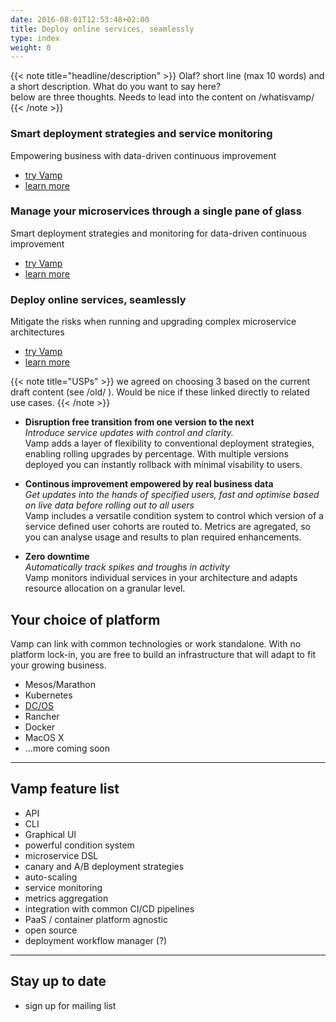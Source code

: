 ```yaml
---
date: 2016-08-01T12:53:48+02:00
title: Deploy online services, seamlessly
type: index
weight: 0
---
```

{{< note title="headline/description" >}}
Olaf? short line (max 10 words) and a short description. What do you want to say here?  
below are three thoughts. Needs to lead into the content on /whatisvamp/
{{< /note >}}

### Smart deployment strategies and service monitoring
Empowering business with data-driven continuous improvement

* [try Vamp](/tryvamp/)
* [learn more](whatisvamp/)

### Manage your microservices through a single pane of glass
Smart deployment strategies and monitoring for data-driven continuous improvement

* [try Vamp](/tryvamp/)
* [learn more](whatisvamp/)

### Deploy online services, seamlessly
Mitigate the risks when running and upgrading complex microservice architectures

* [try Vamp](/tryvamp/)
* [learn more](whatisvamp/)


{{< note title="USPs" >}}
we agreed on choosing 3 based on the current draft content (see /old/ ). Would be nice if these linked directly to related use cases.
{{< /note >}}

* __Disruption free transition from one version to the next__  
  _Introduce service updates with control and clarity._  
  Vamp adds a layer of flexibility to conventional deployment strategies, enabling rolling upgrades by percentage. With multiple versions deployed you can instantly rollback with minimal visability to users.

* __Continous improvement empowered by real business data__  
  _Get updates into the hands of specified users, fast and optimise based on live data before rolling out to all users_  
  Vamp includes a versatile condition system to control which version of a service defined user cohorts are routed to. Metrics are agregated, so you can analyse usage and results to plan required enhancements. 

* __Zero downtime__  
  _Automatically track spikes and troughs in activity_   
  Vamp monitors individual services in your architecture and adapts resource allocation on a granular level.


## Your choice of platform
Vamp can link with common technologies or work standalone. With no platform lock-in, you are free to build an infrastructure that will adapt to fit your growing business.

* Mesos/Marathon
* Kubernetes
* [DC/OS](/docs/dcos/)
* Rancher
* Docker
* MacOS X
* ...more coming soon

-------------

## Vamp feature list
* API
* CLI
* Graphical UI
* powerful condition system
* microservice DSL
* canary and A/B deployment strategies
* auto-scaling
* service monitoring
* metrics aggregation
* integration with common CI/CD pipelines
* PaaS / container platform agnostic
* open source
* deployment workflow manager (?)

-------------

## Stay up to date
* sign up for mailing list